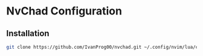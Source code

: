 # NvChad Configuration

## Installation

```bash
git clone https://github.com/IvanProg00/nvchad.git ~/.config/nvim/lua/custom/
```

